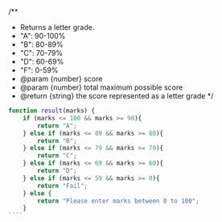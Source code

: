 /\*\*

- Returns a letter grade.
- "A": 90-100%
- "B": 80-89%
- "C": 70-79%
- "D": 60-69%
- "F": 0-59%
- @param {number} score
- @param {number} total maximum possible score
- @return {string} the score represented as a letter grade
  \*/

`````js
function result(marks) {
    if (marks <= 100 && marks >= 90){
        return "A";
    } else if (marks <= 89 && marks >= 80){
        return "B";
    } else if (marks <= 79 && marks >= 70){
        return "C";
    } else if (marks <= 69 && marks >= 60){
        return "D";
    } else if (marks <= 59 && marks >= 0){
        return "Fail";
    } else {
        return "Please enter marks between 0 to 100";
    }
````
`````
